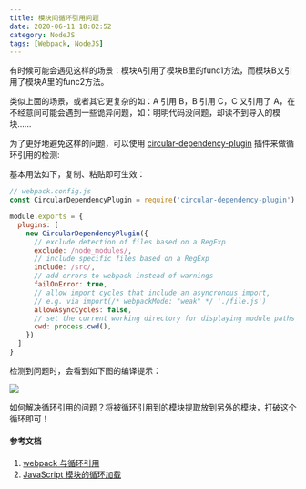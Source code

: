 ```yaml
---
title: 模块间循环引用问题
date: 2020-06-11 18:02:52
category: NodeJS
tags: [Webpack, NodeJS]
---
```


有时候可能会遇见这样的场景：模块A引用了模块B里的func1方法，而模块B又引用了模块A里的func2方法。

类似上面的场景，或者其它更复杂的如：A 引用 B，B 引用 C，C 又引用了 A，在不经意间可能会遇到一些诡异问题，如：明明代码没问题，却读不到导入的模块......

为了更好地避免这样的问题，可以使用 [circular-dependency-plugin](https://github.com/aackerman/circular-dependency-plugin) 插件来做循环引用的检测:

基本用法如下，复制、粘贴即可生效：

```js
// webpack.config.js
const CircularDependencyPlugin = require('circular-dependency-plugin')

module.exports = {
  plugins: [
    new CircularDependencyPlugin({
      // exclude detection of files based on a RegExp
      exclude: /node_modules/,
      // include specific files based on a RegExp
      include: /src/,
      // add errors to webpack instead of warnings
      failOnError: true,
      // allow import cycles that include an asyncronous import,
      // e.g. via import(/* webpackMode: "weak" */ './file.js')
      allowAsyncCycles: false,
      // set the current working directory for displaying module paths
      cwd: process.cwd(),
    })
  ]
}
```

检测到问题时，会看到如下图的编译提示：


![](https://user-gold-cdn.xitu.io/2019/12/10/16eefa622ebb1ebf?w=1060&h=230&f=png&s=51565)

如何解决循环引用的问题？将被循环引用到的模块提取放到另外的模块，打破这个循环即可！

#### 参考文档

1. [webpack 与循环引用](https://www.imooc.com/article/260265)
2. [JavaScript 模块的循环加载](http://www.ruanyifeng.com/blog/2015/11/circular-dependency.html)
